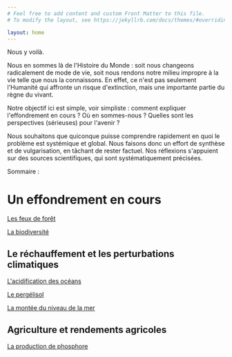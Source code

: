 ```yaml
---
# Feel free to add content and custom Front Matter to this file.
# To modify the layout, see https://jekyllrb.com/docs/themes/#overriding-theme-defaults

layout: home
---
```


Nous y voilà.

Nous en sommes là de l'Histoire du Monde : soit nous changeons radicalement de mode de vie, soit nous rendons notre milieu impropre à la vie telle que nous la connaissons. En effet, ce n'est pas seulement l'Humanité qui affronte un risque d'extinction, mais une importante partie du règne du vivant.

Notre objectif ici est simple, voir simpliste : comment expliquer l'effondrement en cours ? Où en sommes-nous ? Quelles sont les perspectives (sérieuses) pour l'avenir ?

Nous souhaitons que quiconque puisse comprendre rapidement en quoi le problème est systémique et global. Nous faisons donc un effort de synthèse et de vulgarisation, en tâchant de rester factuel. Nos réflexions s'appuient sur des sources scientifiques, qui sont systématiquement précisées.

Sommaire :

# Un effondrement en cours

[Les feux de forêt](feux-de-foret)

[La biodiversité](biodiversite)

## Le réchauffement et les perturbations climatiques

[L'acidification des océans](acidification)

[Le pergélisol](pergelisol)

[La montée du niveau de la mer](niveau-mer)

## Agriculture et rendements agricoles

[La production de phosphore](phosphore)